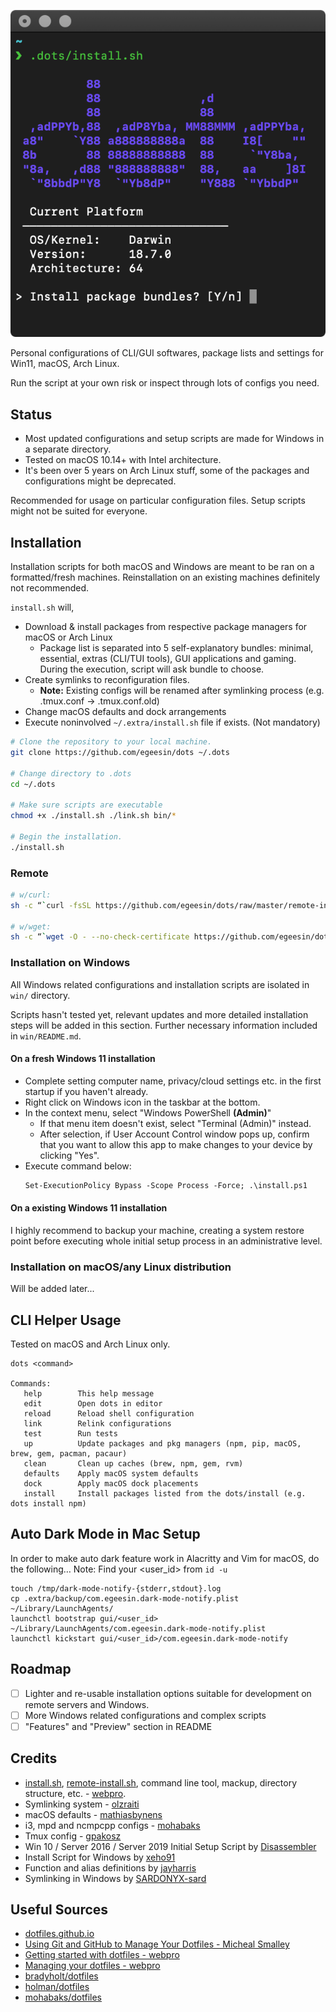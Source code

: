 ![dots ASCII Art](dots.png)

Personal configurations of CLI/GUI softwares, package lists and settings for Win11, macOS, Arch Linux.

Run the script at your own risk or inspect through lots of configs you need.

## Status

-   Most updated configurations and setup scripts are made for Windows in a separate directory.
-   Tested on macOS 10.14+ with Intel architecture.
-   It's been over 5 years on Arch Linux stuff, some of the packages and configurations might be deprecated.

Recommended for usage on particular configuration files. Setup scripts might not be suited for everyone.

## Installation

Installation scripts for both macOS and Windows are meant to be ran on a formatted/fresh machines. Reinstallation on an existing machines definitely not recommended.

`install.sh` will,

-   Download & install packages from respective package managers for macOS or Arch Linux
    -   Package list is separated into 5 self-explanatory bundles: minimal, essential, extras (CLI/TUI tools), GUI applications and gaming. During the execution, script will ask bundle to choose.
-   Create symlinks to reconfiguration files.
    -   **Note:** Existing configs will be renamed after symlinking process (e.g. .tmux.conf -> .tmux.conf.old)
-   Change macOS defaults and dock arrangements
-   Execute noninvolved `~/.extra/install.sh` file if exists. (Not mandatory)

```sh
# Clone the repository to your local machine.
git clone https://github.com/egeesin/dots ~/.dots

# Change directory to .dots
cd ~/.dots

# Make sure scripts are executable
chmod +x ./install.sh ./link.sh bin/*

# Begin the installation.
./install.sh
```

### Remote

```sh
# w/curl:
sh -c “`curl -fsSL https://github.com/egeesin/dots/raw/master/remote-install.sh`”

# w/wget:
sh -c “`wget -O - --no-check-certificate https://github.com/egeesin/dots/raw/master/remote-install.sh`”
```

### Installation on Windows

All Windows related configurations and installation scripts are isolated in `win/` directory.

Scripts hasn't tested yet, relevant updates and more detailed installation steps will be added in this section.
Further necessary information included in `win/README.md`.

#### On a fresh Windows 11 installation

-   Complete setting computer name, privacy/cloud settings etc. in the first startup if you haven't already.
-   Right click on Windows icon in the taskbar at the bottom.
-   In the context menu, select "Windows PowerShell **(Admin)**"
    -   If that menu item doesn't exist, select "Terminal (Admin)" instead.
    -   After selection, if User Account Control window pops up, confirm that you want to allow this app to make changes to your device by clicking "Yes".
-   Execute command below:
    ```ps
    Set-ExecutionPolicy Bypass -Scope Process -Force; .\install.ps1
    ```

#### On a existing Windows 11 installation

I highly recommend to backup your machine, creating a system restore point before executing whole initial setup process in an administrative level.

### Installation on macOS/any Linux distribution

Will be added later...

## CLI Helper Usage

Tested on macOS and Arch Linux only.

```
dots <command>

Commands:
   help        This help message
   edit        Open dots in editor
   reload      Reload shell configuration
   link        Relink configurations
   test        Run tests
   up          Update packages and pkg managers (npm, pip, macOS, brew, gem, pacman, pacaur)
   clean       Clean up caches (brew, npm, gem, rvm)
   defaults    Apply macOS system defaults
   dock        Apply macOS dock placements
   install     Install packages listed from the dots/install (e.g. dots install npm)
```

## Auto Dark Mode in Mac Setup

In order to make auto dark feature work in Alacritty and Vim for macOS, do the
following…
Note: Find your <user_id> from `id -u`

```
touch /tmp/dark-mode-notify-{stderr,stdout}.log
cp .extra/backup/com.egeesin.dark-mode-notify.plist ~/Library/LaunchAgents/
launchctl bootstrap gui/<user_id> ~/Library/LaunchAgents/com.egeesin.dark-mode-notify.plist
launchctl kickstart gui/<user_id>/com.egeesin.dark-mode-notify
```

## Roadmap

-   [ ] Lighter and re-usable installation options suitable for development on remote servers and Windows.
-   [ ] More Windows related configurations and complex scripts
-   [ ] "Features" and "Preview" section in README

## Credits

-   [install.sh](https://github.com/egeesin/dots/blob/archlinux/install.sh), [remote-install.sh](https://github.com/egeesin/dots/blob/archlinux/install.sh), command line tool, mackup, directory structure, etc. - [webpro](https://github.com/webpro/dotfiles).
-   Symlinking system - [olzraiti](https://github.com/olzraiti/dotfiles)
-   macOS defaults - [mathiasbynens](https://github.com/mathiasbynens/dotfiles)
-   i3, mpd and ncmpcpp configs - [mohabaks](https://github.com/mohabaks/dotfiles)
-   Tmux config - [gpakosz](https://github.com/gpakosz/.tmux)
-   Win 10 / Server 2016 / Server 2019 Initial Setup Script by [Disassembler](https://github.com/Disassembler0/Win10-Initial-Setup-Script)
-   Install Script for Windows by [xeho91](https://github.com/xeho91/.dotfiles)
-   Function and alias definitions by [jayharris](https://github.com/jayharris/dotfiles-windows)
-   Symlinking in Windows by [SARDONYX-sard](https://github.com/SARDONYX-sard/dotfiles/blob/main/windows/setup/symlink.ps1)

## Useful Sources

-   [dotfiles.github.io](https://dotfiles.github.io/)
-   [Using Git and GitHub to Manage Your Dotfiles - Micheal Smalley](http://blog.smalleycreative.com/tutorials/using-git-and-github-to-manage-your-dotfiles/)
-   [Getting started with dotfiles - webpro](https://medium.com/@webprolific/getting-started-with-dotfiles-43c3602fd789)
-   [Managing your dotfiles - webpro](https://medium.com/@webprolific/managing-your-dotfiles-7d2725297304)
-   [bradyholt/dotfiles](https://github.com/bradyholt/dotfiles)
-   [holman/dotfiles](https://github.com/holman/dotfiles)
-   [mohabaks/dotfiles](https://github.com/mohabaks/dotfiles)
